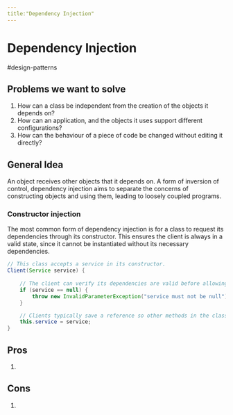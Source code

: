 ```yaml
---
title:"Dependency Injection"
---
```

# Dependency Injection
#design-patterns 

## Problems we want to solve
1. How can a class be independent from the creation of the objects it depends on?
2. How can an application, and the objects it uses support different configurations?
3. How can the behaviour of a piece of code be changed without editing it directly?
## General Idea
An object receives other objects that it depends on. A form of inversion of control, dependency injection aims to separate the concerns of constructing objects and using them, leading to loosely coupled programs. 

### Constructor injection
The most common form of dependency injection is for a class to request its dependencies through its constructor. This ensures the client is always in a valid state, since it cannot be instantiated without its necessary dependencies.

```java
// This class accepts a service in its constructor.
Client(Service service) {
    
    // The client can verify its dependencies are valid before allowing construction.
    if (service == null) {
        throw new InvalidParameterException("service must not be null");
    }

    // Clients typically save a reference so other methods in the class can access it.
    this.service = service;
}
```
## Pros
1. 
## Cons
1. 
